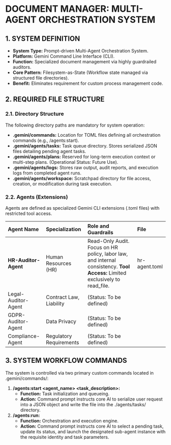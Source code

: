 # **DOCUMENT MANAGER: MULTI-AGENT ORCHESTRATION SYSTEM**

## **1\. SYSTEM DEFINITION**

* **System Type:** Prompt-driven Multi-Agent Orchestration System.  
* **Platform:** Gemini Command Line Interface (CLI).  
* **Function:** Specialized document management via highly guardrailed auditors.  
* **Core Pattern:** Filesystem-as-State (Workflow state managed via structured file directories).  
* **Benefit:** Eliminates requirement for custom process management code.

## **2\. REQUIRED FILE STRUCTURE**

### **2.1. Directory Structure**

The following directory paths are mandatory for system operation:

* **.gemini/commands:** Location for TOML files defining all orchestration commands (e.g., /agents:start).  
* **.gemini/agents/tasks:** Task queue directory. Stores serialized JSON files detailing pending agent tasks.  
* **.gemini/agents/plans:** Reserved for long-term execution context or multi-step plans. (Operational Status: Future Use).  
* **.gemini/agents/logs:** Stores raw output, audit reports, and execution logs from completed agent runs.  
* **.gemini/agents/workspace:** Scratchpad directory for file access, creation, or modification during task execution.

### **2.2. Agents (Extensions)**

Agents are defined as specialized Gemini CLI extensions (.toml files) with restricted tool access.

| Agent Name | Specialization | Role and Guardrails | File |
| :---- | :---- | :---- | :---- |
| **HR-Auditor-Agent** | Human Resources (HR) | Read-Only Audit. Focus on HR policy, labor law, and internal consistency. **Tool Access:** Limited exclusively to read\_file. | hr-agent.toml |
| Legal-Auditor-Agent | Contract Law, Liability | (Status: To be defined) |  |
| GDPR-Auditor-Agent | Data Privacy | (Status: To be defined) |  |
| Compliance-Agent | Regulatory Requirements | (Status: To be defined) |  |

## **3\. SYSTEM WORKFLOW COMMANDS**

The system is controlled via two primary custom commands located in .gemini/commands/:

1. **/agents:start \<agent\_name\> \<task\_description\>:**  
   * **Function:** Task initialization and queueing.  
   * **Action:** Command prompt instructs core AI to serialize user request into a JSON object and write the file into the ./agents/tasks/ directory.  
2. **/agents:run:**  
   * **Function:** Orchestration and execution engine.  
   * **Action:** Command prompt instructs core AI to select a pending task, update its status, and launch the designated sub-agent instance with the requisite identity and task parameters.